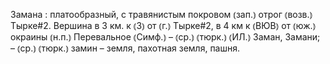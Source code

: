 ---
---

Замана
: платообразный, с травянистым покровом ⦅зап.⦆ отрог ⦅возв.⦆ Тырке#2. Вершина в 3 км. к ⦅З⦆ от ⦅г.⦆ Тырке#2, в 4 км к ⦅ВЮВ⦆ от ⦅юж.⦆ окраины ⦅н.п.⦆ Перевальное ⦅Симф.⦆ – ⦅ср.⦆ ⦅тюрк.⦆ ⦅ИЛ.⦆ Заман, Замани; – ⦅ср.⦆ ⦅тюрк.⦆ замин – земля, пахотная земля, пашня. 
